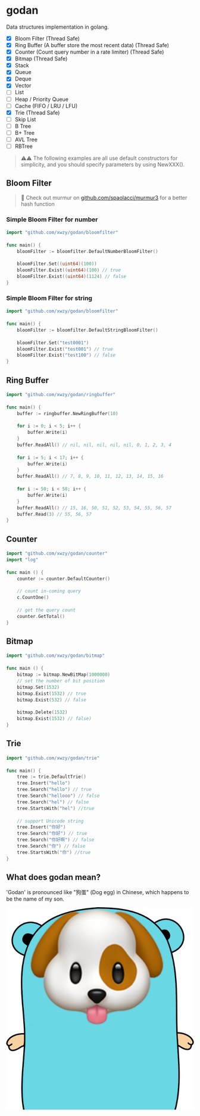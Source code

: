 # godan
Data structures implementation in golang.

- [x] Bloom Filter (Thread Safe)
- [x] Ring Buffer (A buffer store the most recent data) (Thread Safe)
- [x] Counter (Count query number in a rate limiter) (Thread Safe)
- [x] Bitmap (Thread Safe)
- [x] Stack
- [x] Queue
- [x] Deque
- [x] Vector
- [ ] List
- [ ] Heap / Priority Queue
- [ ] Cache (FIFO / LRU / LFU)
- [x] Trie (Thread Safe)
- [ ] Skip List
- [ ] B Tree
- [ ] B+ Tree
- [ ] AVL Tree
- [ ] RBTree

> ⚠️⚠️ The following examples are all use default constructors for simplicity, and you should specify parameters by using NewXXX().  

## Bloom Filter
> 🚀 Check out murmur on [github.com/spaolacci/murmur3](github.com/spaolacci/murmur3) for a better hash function

### Simple Bloom Filter for number
```go
import "github.com/xwzy/godan/bloomfilter"

func main() {
    bloomFilter := bloomfilter.DefaultNumberBloomFilter()
    
    bloomFilter.Set((uint64)(100))
    bloomFilter.Exist((uint64)(100) // true
    bloomFilter.Exist((uint64)(1124) // false
}
```

### Simple Bloom Filter for string
```go
import "github.com/xwzy/godan/bloomfilter"

func main() {
    bloomFilter := bloomfilter.DefaultStringBloomFilter()
    
    bloomFilter.Set("test0001")
    bloomFilter.Exist("test001") // true
    bloomFilter.Exist("test100") // false
}
```

## Ring Buffer
```go
import "github.com/xwzy/godan/ringbuffer"

func main() {
    buffer := ringbuffer.NewRingBuffer(10)
    
    for i := 0; i < 5; i++ {
        buffer.Write(i)
    }
    buffer.ReadAll() // nil, nil, nil, nil, nil, 0, 1, 2, 3, 4
    
    for i := 5; i < 17; i++ {
        buffer.Write(i)
    }
    buffer.ReadAll() // 7, 8, 9, 10, 11, 12, 13, 14, 15, 16
    
    for i := 50; i < 58; i++ {
        buffer.Write(i)
    }
    buffer.ReadAll() // 15, 16, 50, 51, 52, 53, 54, 55, 56, 57
    buffer.Read(3) // 55, 56, 57
}
```

## Counter
```go
import "github.com/xwzy/godan/counter"
import "log"

func main () {
    counter := counter.DefaultCounter()
    
    // count in-coming query
    c.CountOne()
    
    // get the query count
    counter.GetTotal()
}
```

## Bitmap
```go
import "github.com/xwzy/godan/bitmap"

func main () {
    bitmap := bitmap.NewBitMap(1000000) 
    // set the number of bit position
    bitmap.Set(1532)
    bitmap.Exist(1532) // true
    bitmap.Exist(532) // false
    
    bitmap.Delete(1532)
    bitmap.Exist(1532) // false)
}
```

## Trie
```go
import "github.com/xwzy/godan/trie"

func main() {
    tree := trie.DefaultTrie()
    tree.Insert("hello")
    tree.Search("hello") // true
    tree.Search("hellooo") // false
    tree.Search("hel") // false
    tree.StartsWith("hel") //true

    // support Unicode string
    tree.Insert("你好")
    tree.Search("你好") // true
    tree.Search("你好啊") // false
    tree.Search("你") // false
    tree.StartsWith("你") //true
}
```

## What does godan mean?
'Godan' is pronounced like "狗蛋" (Dog egg) in Chinese, which happens to be the name of my son.

![](doc/img/godan.png)


